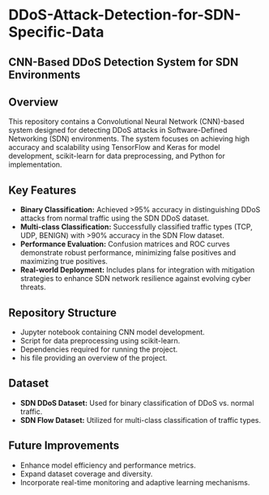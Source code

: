 # DDoS-Attack-Detection-for-SDN-Specific-Data

## CNN-Based DDoS Detection System for SDN Environments

## Overview
This repository contains a Convolutional Neural Network (CNN)-based system designed for detecting DDoS attacks in Software-Defined Networking (SDN) environments. The system focuses on achieving high accuracy and scalability using TensorFlow and Keras for model development, scikit-learn for data preprocessing, and Python for implementation.

## Key Features
- **Binary Classification:** Achieved >95% accuracy in distinguishing DDoS attacks from normal traffic using the SDN DDoS dataset.
- **Multi-class Classification:** Successfully classified traffic types (TCP, UDP, BENIGN) with >90% accuracy in the SDN Flow dataset.
- **Performance Evaluation:** Confusion matrices and ROC curves demonstrate robust performance, minimizing false positives and maximizing true positives.
- **Real-world Deployment:** Includes plans for integration with mitigation strategies to enhance SDN network resilience against evolving cyber threats.

## Repository Structure
- Jupyter notebook containing CNN model development.
- Script for data preprocessing using scikit-learn.
- Dependencies required for running the project.
- his file providing an overview of the project.

## Dataset
- **SDN DDoS Dataset:** Used for binary classification of DDoS vs. normal traffic.
- **SDN Flow Dataset:** Utilized for multi-class classification of traffic types.

## Future Improvements
- Enhance model efficiency and performance metrics.
- Expand dataset coverage and diversity.
- Incorporate real-time monitoring and adaptive learning mechanisms.
